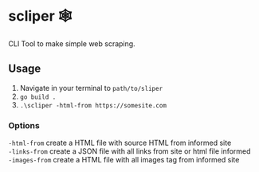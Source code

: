 # scliper :spider_web:
CLI Tool to make simple web scraping.

## Usage
1. Navigate in your terminal to `path/to/sliper`
2. `go build .`
3. `.\scliper -html-from https://somesite.com`

### Options
`-html-from` create a HTML file with source HTML from informed site  
`-links-from` create a JSON file with all links from site or html file informed   
`-images-from` create a HTML file with all images tag from informed site  
